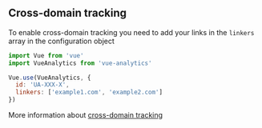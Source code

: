 ## Cross-domain tracking

To enable cross-domain tracking you need to add your links in the `linkers` array in the configuration object

```js
import Vue from 'vue'
import VueAnalytics from 'vue-analytics'

Vue.use(VueAnalytics, {
  id: 'UA-XXX-X',
  linkers: ['example1.com', 'example2.com']
})
```

More information about [cross-domain tracking](https://support.google.com/analytics/answer/1034342?hl=en)



